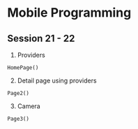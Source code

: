 # Mobile Programming
## Session 21 - 22

1. Providers
```flutter
HomePage()
```
2. Detail page using providers
```http
Page2()
```
3. Camera
```http
Page3()
```

